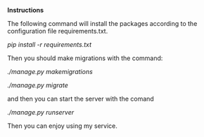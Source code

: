 **Instructions**

The following command will install the packages according to the configuration file requirements.txt.

*pip install -r requirements.txt*

Then you should make migrations with the command:

*./manage.py makemigrations*

*./manage.py migrate*

and then you can start the server with the comand

*./manage.py runserver*

Then you can enjoy using my service.